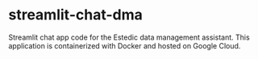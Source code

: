 # streamlit-chat-dma
Streamlit chat app code for the Estedic data management assistant. This application is containerized with Docker and hosted on Google Cloud.
